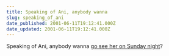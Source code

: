 ```yaml
---
title: Speaking of Ani, anybody wanna
slug: speaking_of_ani
date_published: 2001-06-11T19:12:41.000Z
date_updated: 2001-06-11T19:12:41.000Z
---
```


Speaking of Ani, anybody wanna [go see her on Sunday night](http://newyork.citysearch.com/profile/11291005/)?
